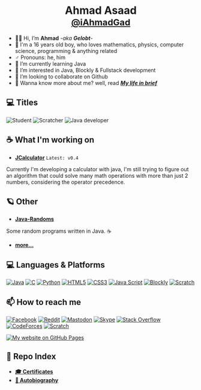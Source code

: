 <h1 align="center">Ahmad Asaad <br/> <sub><a href="https://github.com/iAhmadGad/iAhmadGad/edit/main/README.md#-how-to-reach-me">@iAhmadGad</a></sub></h1>

- 👋🏼 Hi, I’m **Ahmad** _-aka **Gelobt**-_
- 🌚 I'm a 16 years old boy, who loves mathematics, physics, computer science, programming & anything related
- ♂️ Pronouns: he, him
-  🌱 I’m currently learning Java
- 👀 I’m interested in Java, Blockly & Fullstack development
- 💞️ I’m looking to collaborate on Github
- 🧐 Wanna know more about me? well, read [_**My life in brief**_](https://github.com/iAhmadGad/iAhmadGad/tree/main/Autobiography/My_life_in_brief.md)
## 💻 Titles
![Student](https://img.shields.io/badge/Student-white?style=for-the-badge)
![Scratcher](https://img.shields.io/badge/Scratcher-orange?style=for-the-badge&logo=Scratch&logoColor=white)
![Java developer](https://img.shields.io/badge/Java_beginner_intermediate_developer-blue?style=for-the-badge&logo=openjdk&logoColor=white)
## ☕ What I'm working on
- [**JCalculator**](https://github.com/iAhmadGad/JCalculator) `Latest: v0.4`

Currently I'm developing a calculator with java, I'm still trying to figure out an algorithm that could solve many math operations with more than just 2 numbers, considering the operator precedence.
## 🪐 Other
- [**Java-Randoms**](https://github.com/iAhmadGad/Java-Randoms)

Some random programs written in Java. ☕
- [**more...**](https://github.com/iAhmadGad?tab=repositories)
<!---## 📂 Archived: --->
## 💻 Languages & Platforms
[![Java](https://img.shields.io/badge/java-black?style=for-the-badge&logo=openjdk)](https://www.java.com/en/)
[![C](https://img.shields.io/badge/C-black?style=for-the-badge&logo=C)]()
[![Python](https://img.shields.io/badge/Python-black?style=for-the-badge&logo=Python)](https://www.java.com/en/)
[![HTML5](https://img.shields.io/badge/HTML5-black?style=for-the-badge&logo=HTML5)](https://html.spec.whatwg.org/multipage/)
[![CSS3](https://img.shields.io/badge/CSS3-black?style=for-the-badge&logo=CSS3&logoColor=264de4)](https://www.w3.org/Style/CSS/)
[![Java Script](https://img.shields.io/badge/Java_Script-black?style=for-the-badge&logo=JavaScript)](https://www.javascript.com/)
[![Blockly](https://img.shields.io/badge/Blockly-black?style=for-the-badge&logo=Google)](https://developers.google.com/blockly)
[![Scratch](https://img.shields.io/badge/Scratch-black?style=for-the-badge&logo=Scratch&logoColor=orange)](https://scratch.mit.edu/)

## 📫 How to reach me
[![Facebook](https://img.shields.io/badge/Facebook-white?style=flat-square&logo=Facebook)](https://www.facebook.com/iAhmadGad/)
[![Reddit](https://img.shields.io/badge/Reddit-white?style=flat-square&logo=Reddit)](https://www.reddit.com/u/iAhmadGad)
[![Mastodon](https://img.shields.io/badge/Mastodon-white?style=flat-square&logo=Mastodon)](https://mastodon.social/@iAhmadGad)
[![Skype](https://img.shields.io/badge/Skype-white?style=flat-square&logo=Skype)](https://join.skype.com/invite/DZdEnZGxnkN3)
[![Stack Overflow](https://img.shields.io/badge/Stack_Overflow-white?style=flat-square&logo=StackOverflow)](https://stackoverflow.com/users/14764943/ahmad-gad)
[![CodeForces](https://img.shields.io/badge/CodeForces-white?style=flat-square&logo=CodeForces)](https://codeforces.com/profile/iAhmadGad)
[![Scratch](https://img.shields.io/badge/Scratch-white?style=flat-square&logo=Scratch&logoColor=orange)](https://scratch.mit.edu/users/iAhmadGad/)

[![My website on GitHub Pages](https://img.shields.io/badge/My_website_on_GitHub_Pages-black?style=flat-square&logo=Github)](https://iahmadgad.github.io)
## 📄 Repo Index
- [**🎓 Certificates**](https://github.com/iAhmadGad/iAhmadGad/tree/main/Certificates)
- [**📝 Autobiography**](https://github.com/iAhmadGad/iAhmadGad/tree/main/Autobiography)
<!--- --->
<!---
iAhmadGad/iAhmadGad is a ✨ special ✨ repository because its `README.md` (this file) appears on your GitHub profile.
You can click the Preview link to take a look at your changes.
--->
